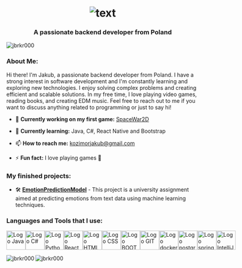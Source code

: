 <h1 align="center">
  <img src="https://github.com/JBRKR000/JBRKR000/assets/119077506/946028c6-65f1-4ad7-9c86-a11eec7f1bdd" alt="text"/>
</h1>
<h3 align="center">A passionate backend developer from Poland</h3>
<p align="left"><img src="https://komarev.com/ghpvc/?username=jbrkr000&label=Profile%20views&color=ff0000&style=flat" alt="jbrkr000"/> </p>
<h3 align="left">About Me:</h2> 

<p align="left">Hi there! I'm Jakub, a passionate backend developer from Poland. I have a strong interest in software development and I'm constantly learning and exploring new technologies. I enjoy solving complex problems and creating efficient and scalable solutions. In my free time, I love playing video games, reading books, and creating EDM music. Feel free to reach out to me if you want to discuss anything related to programming or just to say hi!</p>



- 🔭 **Currently working on my first game:** [SpaceWar2D](https://github.com/JBRKR000/SpaceWar2D)

- 🌱 **Currently learning:** Java, C#, React Native and Bootstrap

- 📫 **How to reach me:** kozimorjakub@gmail.com

- ⚡ **Fun fact:** I love playing games 🤪

<h3 align="left">My finished projects:</h3> 

- 🛠️ **[EmotionPredictionModel](https://github.com/JBRKR000/EmotionPredictionModel)** - This project is a university assignment aimed at predicting emotions from text data using machine learning techniques.

<p align="left">
</p>

<h3 align="left">Languages and Tools that I use:</h3> 
<div style="display: flex; align-items: center;">
<img src="https://cdn.jsdelivr.net/gh/devicons/devicon@latest/icons/java/java-original-wordmark.svg" alt="Logo Java" width="50" height="50">
<img src="https://cdn.jsdelivr.net/gh/devicons/devicon@latest/icons/csharp/csharp-original.svg" alt="Logo C#" width="50" height="50">
<img src="https://cdn.jsdelivr.net/gh/devicons/devicon@latest/icons/python/python-plain-wordmark.svg" alt="Logo Python" width="50" height="50">
<img src="https://cdn.jsdelivr.net/gh/devicons/devicon@latest/icons/react/react-original-wordmark.svg" alt="Logo React" width="50" height="50">
<img src="https://cdn.jsdelivr.net/gh/devicons/devicon@latest/icons/html5/html5-plain-wordmark.svg" alt="Logo HTML" width="50" height="50">
<img src="https://cdn.jsdelivr.net/gh/devicons/devicon@latest/icons/css3/css3-plain-wordmark.svg" alt="Logo CSS" width="50" height="50">
<img src="https://cdn.jsdelivr.net/gh/devicons/devicon@latest/icons/bootstrap/bootstrap-original-wordmark.svg" alt="Logo BOOTSTRAP" width="50" height="50">
<img src="https://cdn.jsdelivr.net/gh/devicons/devicon@latest/icons/git/git-original.svg" alt="Logo GIT" width="50" height="50">
<img src="https://cdn.jsdelivr.net/gh/devicons/devicon@latest/icons/docker/docker-plain-wordmark.svg" alt="Logo docker" width="50" height="50">
<img src="https://cdn.jsdelivr.net/gh/devicons/devicon@latest/icons/postgresql/postgresql-plain-wordmark.svg" alt="Logo postgresql" width="50" height="50">
<img src="https://cdn.jsdelivr.net/gh/devicons/devicon@latest/icons/spring/spring-original-wordmark.svg" alt="Logo spring" width="50" height="50">
<img src="https://cdn.jsdelivr.net/gh/devicons/devicon@latest/icons/intellij/intellij-original.svg" alt="Logo IntelliJ" width="50" height="50"> 
<br></br>
</div>
    
<p><img align="left" src="https://github-readme-stats.vercel.app/api/top-langs?username=jbrkr000&show_icons=true&locale=en&layout=compact&bg_color=000000&text_color=ffffff" alt="jbrkr000" /></p>
<p><img align="left" src="https://github-readme-stats.vercel.app/api?username=jbrkr000&show_icons=true&locale=en&bg_color=000000&text_color=ffffff" alt="jbrkr000" /></p>








